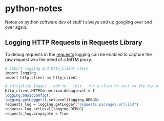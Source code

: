 # python-notes
Notes on python software dev of stuff I always end up googling over and over again.

## Logging HTTP Requests in Requests Library
To debug requests in the [requests](https://requests.readthedocs.io/en/master/_modules/requests/api) logging can be enabled to capture the raw request w/o the need of a MITM proxy.

```bash
# import logging and http_client cless
import logging
import http.client as http_client

# initialize logger - add to __init__ for a class or just to the top of a classless file
http_client.HTTPConnection.debuglevel = 1
logging.basicConfig()
logging.getLogger().setLevel(logging.DEBUG)
requests_log = logging.getLogger("requests.packages.urllib3")
requests_log.setLevel(logging.DEBUG)
requests_log.propagate = True
```
